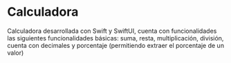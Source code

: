 # Calculadora

Calculadora desarrollada con Swift y SwiftUI, cuenta con funcionalidades las siguientes funcionalidades básicas: suma, resta, multiplicación, división, cuenta con decimales y porcentaje (permitiendo extraer el porcentaje de un valor)
